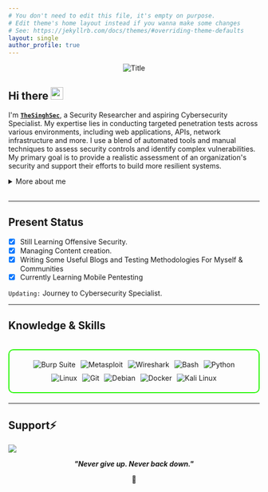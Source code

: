 ```yaml
---
# You don't need to edit this file, it's empty on purpose.
# Edit theme's home layout instead if you wanna make some changes
# See: https://jekyllrb.com/docs/themes/#overriding-theme-defaults
layout: single
author_profile: true
---
```




<div align="center">
  <img src="https://readme-typing-svg.herokuapp.com?font=Architects+Daughter&color=%2338C2FF&size=50&center=true&vCenter=true&height=60&width=600&lines=Hi!+I'm+TheSinghSec+%3C3;Welcome+to+my+profile!" alt="Title">
</div>


<h2 align="left">
  Hi there
  <img src="https://media.giphy.com/media/hvRJCLFzcasrR4ia7z/giphy.gif" width="25px"/>
</h2>

I'm **[`TheSinghSec`](https://www.linkedin.com/in/bikramjeetx/)**, a Security Researcher and aspiring Cybersecurity Specialist. My expertise lies in conducting targeted penetration tests across various environments, including web applications, APIs, network infrastructure and more. I use a blend of automated tools and manual techniques to assess security controls and identify complex vulnerabilities. My primary goal is to provide a realistic assessment of an organization's security and support their efforts to build more resilient systems.


<details>
  <summary>More about me</summary>

- **Name**: Bikramjeet Singh
- **From**: United Kingdom
- **Security Researcher** | **Penetration Tester**
- i have experience in **Offensive Side**
- Improving knowledge in **Webapp Vulnerabilities**
- Lifelong learner — always exploring **everything**
- Reach me out at **[`LinkedIn`](https://www.linkedin.com/in/bikramjeetx/)**

</details>
<br>

---

<h2 id="present_status"> Present Status </h2>

- [x] Still Learning Offensive Security.
- [x] Managing Content creation.
- [x] Writing Some Useful Blogs and Testing Methodologies For Myself & Communities
- [x] Currently Learning Mobile Pentesting

`Updating:`  Journey to Cybersecurity Specialist.

---

<h2 id="knowledge_skills" align=''> Knowledge & Skills </h2>

<br>
<div style="border: 2px solid #22F700; border-radius: 10px; padding: 20px; margin-bottom: 20px;">
  <div align="left" style="display: flex; flex-wrap: wrap; justify-content: center; gap: 10px;">
      <img src="https://img.shields.io/badge/Burp_Suite-FF6633?style=for-the-badge&logo=burp-suite&color=000000" alt="Burp Suite" />
      <img src="https://img.shields.io/badge/Metasploit-008C8C?style=for-the-badge&logo=metasploit&color=000000" alt="Metasploit" />
      <img src="https://img.shields.io/badge/Wireshark-009639?style=for-the-badge&logo=wireshark&color=000000" alt="Wireshark" />
      <img src="https://img.shields.io/badge/Bash-4EAA25?style=for-the-badge&logo=gnu-bash&color=000000" alt="Bash" />
      <img src="https://img.shields.io/badge/Python-3776AB?style=for-the-badge&logo=python&color=000000" alt="Python" />
      <img src="https://img.shields.io/badge/Linux-FCC624?style=for-the-badge&logo=linux&color=000000" alt="Linux" />
      <img src="https://img.shields.io/badge/Git-F05032?style=for-the-badge&logo=git&color=000000" alt="Git" />
      <img src="https://img.shields.io/badge/Debian-D70A53?style=for-the-badge&logo=debian&color=000000" alt="Debian" />
      <img src="https://img.shields.io/badge/Docker-2496ED?style=for-the-badge&logo=docker&color=000000" alt="Docker" />
      <img src="https://img.shields.io/badge/Kali_Linux-557C94?style=for-the-badge&logo=kali-linux&color=000000" alt="Kali Linux" />
  </div>
</div>

---

<h2 id="donate" align=''> Support⚡️</h2>

  <p align="left"><a href="https://buymeacoffee.com/thesinghsec"><img  src="https://img.shields.io/badge/Buy%20Me%20a%20Coffee-ffdd00?style=for-the-badge&logo=buy-me-a-coffee&logoColor=black"/></a></p>

<p align="center">
  <b><i>"Never give up. Never back down."</i></b>
</p>
<p align="center">
<a>🌱</a>
</p>
